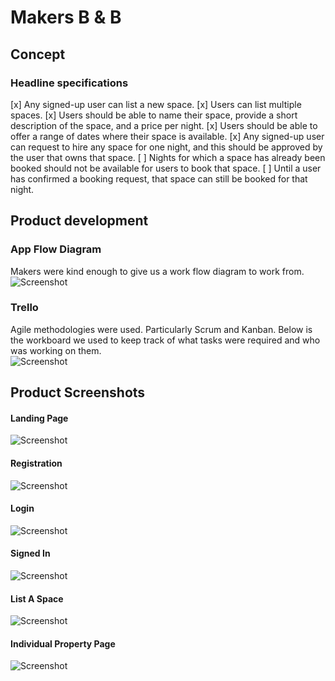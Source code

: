 # Makers B & B

## Concept
### Headline specifications

[x] Any signed-up user can list a new space.
[x] Users can list multiple spaces.
[x] Users should be able to name their space, provide a short description of the space, and a price per night.
[x] Users should be able to offer a range of dates where their space is available.
[x] Any signed-up user can request to hire any space for one night, and this should be approved by the user that owns that space.
[ ] Nights for which a space has already been booked should not be available for users to book that space.
[ ] Until a user has confirmed a booking request, that space can still be booked for that night.

## Product development
### App Flow Diagram
Makers were kind enough to give us a work flow diagram to work from.
![Screenshot](screenshots/WorkFlowDiagram.png "Work Flow Diagram")
### Trello
Agile methodologies were used. Particularly Scrum and Kanban. Below is the workboard we used to keep track of what tasks were required and who was working on them.</br>
![Screenshot](screenshots/TrelloBoard.png "Trello Board")

## Product Screenshots
#### Landing Page
![Screenshot](screenshots/LandingPage.png "Landing Page")

#### Registration
![Screenshot](screenshots/Registration.png "Registration")

#### Login
![Screenshot](screenshots/Login.png "Login")

#### Signed In
![Screenshot](screenshots/SignedInPage.png "Signed In Page")

#### List A Space
![Screenshot](screenshots/ListASpace.png "List A Space")

#### Individual Property Page
![Screenshot](screenshots/IndividualPropertyPage.png "Individual Property Page")
